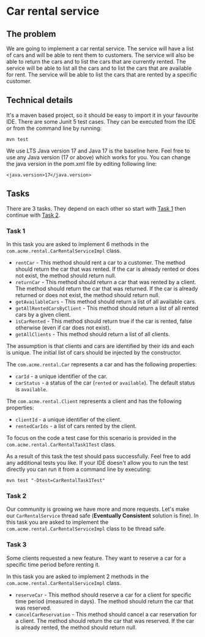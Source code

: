 # Car rental service

## The problem
We are going to implement a car rental service.
The service will have a list of cars and will be able to rent them to customers.
The service will also be able to return the cars and to list the cars that are currently rented.
The service will be able to list all the cars and to list the cars that are available for rent.
The service will be able to list the cars that are rented by a specific customer.

## Technical details
It's a maven based project, so it should be easy to import it in your favourite IDE. There are some Junit 5 test cases. 
They can be executed from the IDE or from the command line by running:

    mvn test

We use LTS Java version 17 and Java 17 is the baseline here. Feel free to use any Java version (17 or above) which works for you. 
You can change the java version in the pom.xml file by editing following line:

    <java.version>17</java.version>


## Tasks
There are 3 tasks. They depend on each other so start with [Task 1](#task-1) then continue with [Task 2](#task-2).

### Task 1
In this task you are asked to implement 6 methods in the `com.acme.rental.CarRentalServiceImpl` class.
- `rentCar` - This method should rent a car to a customer. The method should return the car that was rented. 
If the car is already rented or does not exist, the method should return null.
- `returnCar` - This method should return a car that was rented by a client. The method should return the car that was returned.
If the car is already returned or does not exist, the method should return null.
- `getAvailableCars` - This method should return a list of all available cars.
- `getAllRentedCarsByClient` - This method should return a list of all rented cars by a given client.
- `isCarRented` - This method should return true if the car is rented, false otherwise (even if car does not exist).
- `getAllClients` - This method should return a list of all clients.

The assumption is that clients and cars are identified by their ids and each is unique.
The initial list of cars should be injected by the constructor.

The `com.acme.rental.Car` represents a car and has the following properties:
- `carId` - a unique identifier of the car.
- `carStatus` - a status of the car (`rented` or `available`). The default status is `available`.

The `com.acme.rental.Client` represents a client and has the following properties:
- `clientId` - a unique identifier of the client.
- `rentedCarIds` - a list of cars rented by the client.

To focus on the code a test case for this scenario is provided in the `com.acme.rental.CarRentalTask1Test` class.

As a result of this task the test should pass successfully. Feel free to add any additional tests you like.
If your IDE doesn't allow you to run the test directly you can run it from a command line by executing:
```shell
mvn test "-Dtest=CarRentalTask1Test"
```
### Task 2
Our community is growing we have more and more requests. Let's make our `CarRentalService` thread safe (**Eventually Consistent** solution is fine).
In this task you are asked to implement the `com.acme.rental.CarRentalServiceImpl` class to be thread safe.

### Task 3
Some clients requested a new feature. They want to reserve a car for a specific time period before renting it.

In this task you are asked to implement 2 methods in the `com.acme.rental.CarRentalServiceImpl` class.
- `reserveCar` - This method should reserve a car for a client for specific time period (measured in days). 
The method should return the car that was reserved.
- `cancelCarReservation` - This method should cancel a car reservation for a client. The method should return the car that was reserved.
If the car is already rented, the method should return null.
